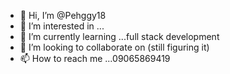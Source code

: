 - 👋 Hi, I’m @Pehggy18
- 👀 I’m interested in ...
- 🌱 I’m currently learning ...full stack development
- 💞️ I’m looking to collaborate on (still figuring it)
- 📫 How to reach me ...09065869419

<!---
Pehggy18/Pehggy18 is a ✨ special ✨ repository because its `README.md` (this file) appears on your GitHub profile.
You can click the Preview link to take a look at your changes.
--->
